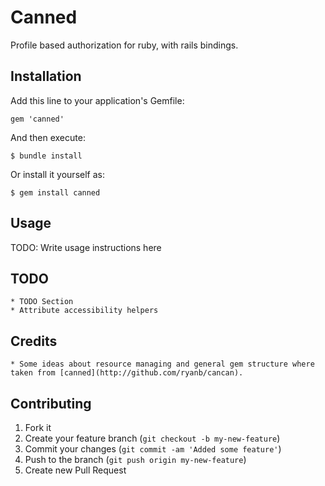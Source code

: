 # Canned

Profile based authorization for ruby, with rails bindings.

## Installation

Add this line to your application's Gemfile:

    gem 'canned'

And then execute:

    $ bundle install

Or install it yourself as:

    $ gem install canned

## Usage

TODO: Write usage instructions here

## TODO

	* TODO Section
	* Attribute accessibility helpers

## Credits

	* Some ideas about resource managing and general gem structure where taken from [canned](http://github.com/ryanb/cancan).

## Contributing

1. Fork it
2. Create your feature branch (`git checkout -b my-new-feature`)
3. Commit your changes (`git commit -am 'Added some feature'`)
4. Push to the branch (`git push origin my-new-feature`)
5. Create new Pull Request